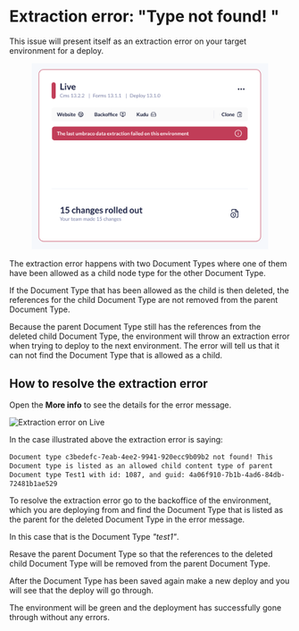 # Extraction error: "Type not found! "

This issue will present itself as an extraction error on your target environment for a deploy.

<figure><img src="../../.gitbook/assets/image (56).png" alt=""><figcaption></figcaption></figure>

The extraction error happens with two Document Types where one of them have been allowed as a child node type for the other Document Type.

If the Document Type that has been allowed as the child is then deleted, the references for the child Document Type are not removed from the parent Document Type.

Because the parent Document Type still has the references from the deleted child Document Type, the environment will throw an extraction error when trying to deploy to the next environment. The error will tell us that it can not find the Document Type that is allowed as a child.

## How to resolve the extraction error

Open the **More info** to see the details for the error message.

![Extraction error on Live](images/Extraction\_Error.png)

In the case illustrated above the extraction error is saying:

```
Document type c3bedefc-7eab-4ee2-9941-920ecc9b09b2 not found! This Document type is listed as an allowed child content type of parent Document type Test1 with id: 1087, and guid: 4a06f910-7b1b-4ad6-84db-72481b1ae529
```

To resolve the extraction error go to the backoffice of the environment, which you are deploying from and find the Document Type that is listed as the parent for the deleted Document Type in the error message.

In this case that is the Document Type _"test1"_.

Resave the parent Document Type so that the references to the deleted child Document Type will be removed from the parent Document Type.

After the Document Type has been saved again make a new deploy and you will see that the deploy will go through.

The environment will be green and the deployment has successfully gone through without any errors.
